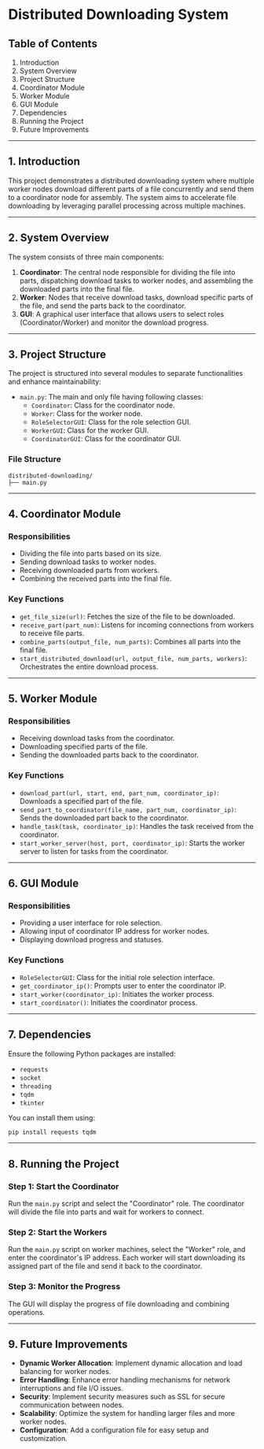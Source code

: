 # Distributed Downloading System

## Table of Contents
1. Introduction
2. System Overview
3. Project Structure
4. Coordinator Module
5. Worker Module
6. GUI Module
7. Dependencies
8. Running the Project
9. Future Improvements

---

## 1. Introduction

This project demonstrates a distributed downloading system where multiple worker nodes download different parts of a file concurrently and send them to a coordinator node for assembly. The system aims to accelerate file downloading by leveraging parallel processing across multiple machines.

---

## 2. System Overview

The system consists of three main components:
1. **Coordinator**: The central node responsible for dividing the file into parts, dispatching download tasks to worker nodes, and assembling the downloaded parts into the final file.
2. **Worker**: Nodes that receive download tasks, download specific parts of the file, and send the parts back to the coordinator.
3. **GUI**: A graphical user interface that allows users to select roles (Coordinator/Worker) and monitor the download progress.

---

## 3. Project Structure

The project is structured into several modules to separate functionalities and enhance maintainability:

- `main.py`: The main and only file having following classes:
    - `Coordinator`: Class for the coordinator node.
    - `Worker`: Class for the worker node.
    - `RoleSelectorGUI`: Class for the role selection GUI.
    - `WorkerGUI`: Class for the worker GUI.
    - `CoordinatorGUI`: Class for the coordinator GUI.


### File Structure

```
distributed-downloading/
├── main.py
```

---

## 4. Coordinator Module

### Responsibilities
- Dividing the file into parts based on its size.
- Sending download tasks to worker nodes.
- Receiving downloaded parts from workers.
- Combining the received parts into the final file.

### Key Functions

- `get_file_size(url)`: Fetches the size of the file to be downloaded.
- `receive_part(part_num)`: Listens for incoming connections from workers to receive file parts.
- `combine_parts(output_file, num_parts)`: Combines all parts into the final file.
- `start_distributed_download(url, output_file, num_parts, workers)`: Orchestrates the entire download process.

---

## 5. Worker Module

### Responsibilities
- Receiving download tasks from the coordinator.
- Downloading specified parts of the file.
- Sending the downloaded parts back to the coordinator.

### Key Functions

- `download_part(url, start, end, part_num, coordinator_ip)`: Downloads a specified part of the file.
- `send_part_to_coordinator(file_name, part_num, coordinator_ip)`: Sends the downloaded part back to the coordinator.
- `handle_task(task, coordinator_ip)`: Handles the task received from the coordinator.
- `start_worker_server(host, port, coordinator_ip)`: Starts the worker server to listen for tasks from the coordinator.

---

## 6. GUI Module

### Responsibilities
- Providing a user interface for role selection.
- Allowing input of coordinator IP address for worker nodes.
- Displaying download progress and statuses.

### Key Functions

- `RoleSelectorGUI`: Class for the initial role selection interface.
- `get_coordinator_ip()`: Prompts user to enter the coordinator IP.
- `start_worker(coordinator_ip)`: Initiates the worker process.
- `start_coordinator()`: Initiates the coordinator process.

---

## 7. Dependencies

Ensure the following Python packages are installed:

- `requests`
- `socket`
- `threading`
- `tqdm`
- `tkinter`

You can install them using:
```sh
pip install requests tqdm
```

---

## 8. Running the Project

### Step 1: Start the Coordinator
Run the `main.py` script and select the "Coordinator" role. The coordinator will divide the file into parts and wait for workers to connect.

### Step 2: Start the Workers
Run the `main.py` script on worker machines, select the "Worker" role, and enter the coordinator's IP address. Each worker will start downloading its assigned part of the file and send it back to the coordinator.

### Step 3: Monitor the Progress
The GUI will display the progress of file downloading and combining operations. 

---

## 9. Future Improvements

- **Dynamic Worker Allocation**: Implement dynamic allocation and load balancing for worker nodes.
- **Error Handling**: Enhance error handling mechanisms for network interruptions and file I/O issues.
- **Security**: Implement security measures such as SSL for secure communication between nodes.
- **Scalability**: Optimize the system for handling larger files and more worker nodes.
- **Configuration**: Add a configuration file for easy setup and customization.
